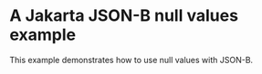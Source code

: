 # A Jakarta JSON-B null values example

This example demonstrates how to use null values with JSON-B.
